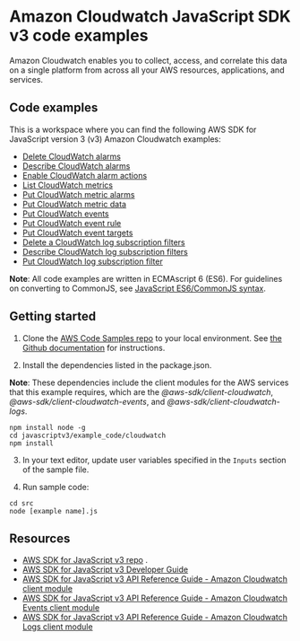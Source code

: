 # Amazon Cloudwatch JavaScript SDK v3 code examples
Amazon Cloudwatch enables you to collect, access, and correlate this data on a single platform from across all your AWS resources, applications, and services.

## Code examples
This is a workspace where you can find the following AWS SDK for JavaScript version 3 (v3) Amazon Cloudwatch examples:

- [Delete CloudWatch alarms](src/cloudwatch-deleteAlarms.js)
- [Describe CloudWatch alarms](src/cloudwatch-describeAlarms.js)
- [Enable CloudWatch alarm actions](src/cloudwatch-enableAlarmActions.js)
- [List CloudWatch metrics](src/cloudwatch-listMetrics.js)
- [Put CloudWatch metric alarms](src/cloudwatch-putMetricAlarm.js)
- [Put CloudWatch metric data](src/cloudwatch-putMetricData.js)
- [Put CloudWatch events](src/cloudwatch-events-putEvents.js)
- [Put CloudWatch event rule](src/cloudwatch-events-putRule.js)
- [Put CloudWatch event targets](src/cloudwatch-events-putTargets.js)
- [Delete a CloudWatch log subscription filters](src/cloudwatch-logs-deleteSubscriptionFilter.js)
- [Describe CloudWatch log subscription filters](src/cloudwatch-logs-describeSubscriptionFilters.js)
- [Put CloudWatch log subscription filter](src/cloudwatch-logs-putSubscriptionFilter.js)

**Note**: All code examples are written in ECMAscript 6 (ES6). For guidelines on converting to CommonJS, see 
[JavaScript ES6/CommonJS syntax](https://docs.aws.amazon.com/sdk-for-javascript/v3/developer-guide/sdk-examples-javascript-syntax.html).


## Getting started

1. Clone the [AWS Code Samples repo](https://github.com/awsdocs/aws-doc-sdk-examples) to your local environment. 
See [the Github documentation](https://docs.github.com/en/github/creating-cloning-and-archiving-repositories/cloning-a-repository) for 
instructions.

2. Install the dependencies listed in the package.json.

**Note**: These dependencies include the client modules for the AWS services that this example requires, 
which are the *@aws-sdk/client-cloudwatch*, *@aws-sdk/client-cloudwatch-events*, and *@aws-sdk/client-cloudwatch-logs*.
```
npm install node -g 
cd javascriptv3/example_code/cloudwatch 
npm install
```
3. In your text editor, update user variables specified in the ```Inputs``` section of the sample file.

4. Run sample code:
```
cd src
node [example name].js 
```
## Resources
- [AWS SDK for JavaScript v3 repo](https://github.com/aws/aws-sdk-js-v3) . 
- [AWS SDK for JavaScript v3 Developer Guide](https://docs.aws.amazon.com/sdk-for-javascript/v3/developer-guide/cloudwatch-examples.html)
- [AWS SDK for JavaScript v3 API Reference Guide - Amazon Cloudwatch client module](https://docs.aws.amazon.com/AWSJavaScriptSDK/v3/latest/clients/client-cloudwatch/index.html) 
- [AWS SDK for JavaScript v3 API Reference Guide - Amazon Cloudwatch Events client module](https://docs.aws.amazon.com/AWSJavaScriptSDK/v3/latest/clients/client-cloudwatch-events/index.html)
- [AWS SDK for JavaScript v3 API Reference Guide -  Amazon Cloudwatch Logs client module](https://docs.aws.amazon.com/AWSJavaScriptSDK/v3/latest/clients/client-cloudwatch-logs/index.html)

